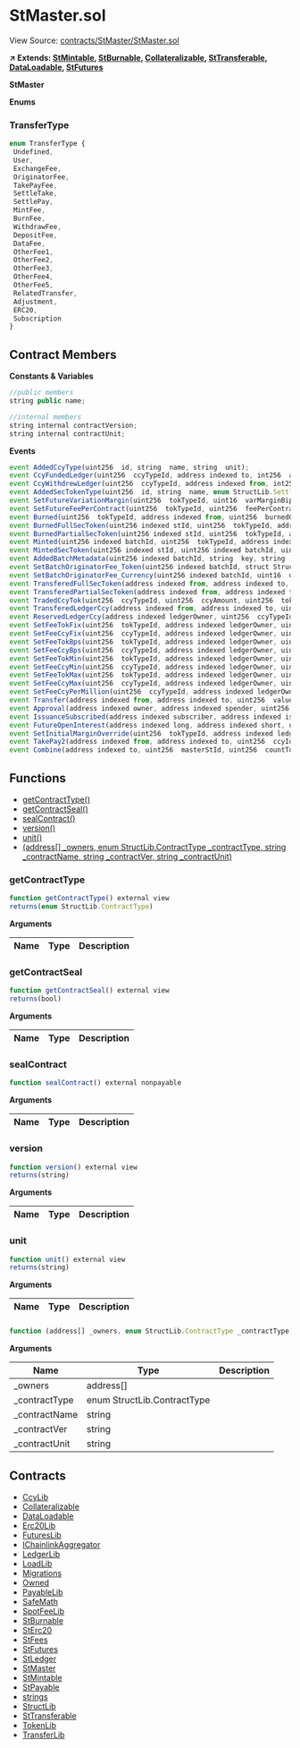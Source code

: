 # StMaster.sol

View Source: [contracts/StMaster/StMaster.sol](../contracts/StMaster/StMaster.sol)

**↗ Extends: [StMintable](StMintable.md), [StBurnable](StBurnable.md), [Collateralizable](Collateralizable.md), [StTransferable](StTransferable.md), [DataLoadable](DataLoadable.md), [StFutures](StFutures.md)**

**StMaster**

**Enums**
### TransferType

```js
enum TransferType {
 Undefined,
 User,
 ExchangeFee,
 OriginatorFee,
 TakePayFee,
 SettleTake,
 SettlePay,
 MintFee,
 BurnFee,
 WithdrawFee,
 DepositFee,
 DataFee,
 OtherFee1,
 OtherFee2,
 OtherFee3,
 OtherFee4,
 OtherFee5,
 RelatedTransfer,
 Adjustment,
 ERC20,
 Subscription
}
```

## Contract Members
**Constants & Variables**

```js
//public members
string public name;

//internal members
string internal contractVersion;
string internal contractUnit;

```

**Events**

```js
event AddedCcyType(uint256  id, string  name, string  unit);
event CcyFundedLedger(uint256  ccyTypeId, address indexed to, int256  amount, string  desc);
event CcyWithdrewLedger(uint256  ccyTypeId, address indexed from, int256  amount, string  desc);
event AddedSecTokenType(uint256  id, string  name, enum StructLib.SettlementType  settlementType, uint64  expiryTimestamp, uint256  underlyerTypeId, uint256  refCcyId, uint16  initMarginBips, uint16  varMarginBips);
event SetFutureVariationMargin(uint256  tokTypeId, uint16  varMarginBips);
event SetFutureFeePerContract(uint256  tokTypeId, uint256  feePerContract);
event Burned(uint256  tokTypeId, address indexed from, uint256  burnedQty);
event BurnedFullSecToken(uint256 indexed stId, uint256  tokTypeId, address indexed from, uint256  burnedQty);
event BurnedPartialSecToken(uint256 indexed stId, uint256  tokTypeId, address indexed from, uint256  burnedQty);
event Minted(uint256 indexed batchId, uint256  tokTypeId, address indexed to, uint256  mintQty, uint256  mintSecTokenCount);
event MintedSecToken(uint256 indexed stId, uint256 indexed batchId, uint256  tokTypeId, address indexed to, uint256  mintedQty);
event AddedBatchMetadata(uint256 indexed batchId, string  key, string  value);
event SetBatchOriginatorFee_Token(uint256 indexed batchId, struct StructLib.SetFeeArgs  originatorFee);
event SetBatchOriginatorFee_Currency(uint256 indexed batchId, uint16  origCcyFee_percBips_ExFee);
event TransferedFullSecToken(address indexed from, address indexed to, uint256 indexed stId, uint256  mergedToSecTokenId, uint256  qty, enum StMaster.TransferType  transferType);
event TransferedPartialSecToken(address indexed from, address indexed to, uint256 indexed splitFromSecTokenId, uint256  newSecTokenId, uint256  mergedToSecTokenId, uint256  qty, enum StMaster.TransferType  transferType);
event TradedCcyTok(uint256  ccyTypeId, uint256  ccyAmount, uint256  tokTypeId, address indexed from, address indexed to, uint256  tokQty, uint256  ccyFeeFrom, uint256  ccyFeeTo);
event TransferedLedgerCcy(address indexed from, address indexed to, uint256  ccyTypeId, uint256  amount, enum StMaster.TransferType  transferType);
event ReservedLedgerCcy(address indexed ledgerOwner, uint256  ccyTypeId, uint256  amount);
event SetFeeTokFix(uint256  tokTypeId, address indexed ledgerOwner, uint256  fee_tokenQty_Fixed);
event SetFeeCcyFix(uint256  ccyTypeId, address indexed ledgerOwner, uint256  fee_ccy_Fixed);
event SetFeeTokBps(uint256  tokTypeId, address indexed ledgerOwner, uint256  fee_token_PercBips);
event SetFeeCcyBps(uint256  ccyTypeId, address indexed ledgerOwner, uint256  fee_ccy_PercBips);
event SetFeeTokMin(uint256  tokTypeId, address indexed ledgerOwner, uint256  fee_token_Min);
event SetFeeCcyMin(uint256  ccyTypeId, address indexed ledgerOwner, uint256  fee_ccy_Min);
event SetFeeTokMax(uint256  tokTypeId, address indexed ledgerOwner, uint256  fee_token_Max);
event SetFeeCcyMax(uint256  ccyTypeId, address indexed ledgerOwner, uint256  fee_ccy_Max);
event SetFeeCcyPerMillion(uint256  ccyTypeId, address indexed ledgerOwner, uint256  fee_ccy_perMillion);
event Transfer(address indexed from, address indexed to, uint256  value);
event Approval(address indexed owner, address indexed spender, uint256  value);
event IssuanceSubscribed(address indexed subscriber, address indexed issuer, uint256  weiSent, uint256  weiChange, uint256  tokensSubscribed, uint256  weiPrice);
event FutureOpenInterest(address indexed long, address indexed short, uint256  shortStId, uint256  tokTypeId, uint256  qty, uint256  price, uint256  feeLong, uint256  feeShort);
event SetInitialMarginOverride(uint256  tokTypeId, address indexed ledgerOwner, uint16  initMarginBips);
event TakePay2(address indexed from, address indexed to, uint256  ccyId, uint256  delta, uint256  done, uint256  fee);
event Combine(address indexed to, uint256  masterStId, uint256  countTokensCombined);
```

## Functions

- [getContractType()](#getcontracttype)
- [getContractSeal()](#getcontractseal)
- [sealContract()](#sealcontract)
- [version()](#version)
- [unit()](#unit)
- [(address[] _owners, enum StructLib.ContractType _contractType, string _contractName, string _contractVer, string _contractUnit)](#)

### getContractType

```js
function getContractType() external view
returns(enum StructLib.ContractType)
```

**Arguments**

| Name        | Type           | Description  |
| ------------- |------------- | -----|

### getContractSeal

```js
function getContractSeal() external view
returns(bool)
```

**Arguments**

| Name        | Type           | Description  |
| ------------- |------------- | -----|

### sealContract

```js
function sealContract() external nonpayable
```

**Arguments**

| Name        | Type           | Description  |
| ------------- |------------- | -----|

### version

```js
function version() external view
returns(string)
```

**Arguments**

| Name        | Type           | Description  |
| ------------- |------------- | -----|

### unit

```js
function unit() external view
returns(string)
```

**Arguments**

| Name        | Type           | Description  |
| ------------- |------------- | -----|

### 

```js
function (address[] _owners, enum StructLib.ContractType _contractType, string _contractName, string _contractVer, string _contractUnit) public nonpayable
```

**Arguments**

| Name        | Type           | Description  |
| ------------- |------------- | -----|
| _owners | address[] |  | 
| _contractType | enum StructLib.ContractType |  | 
| _contractName | string |  | 
| _contractVer | string |  | 
| _contractUnit | string |  | 

## Contracts

* [CcyLib](CcyLib.md)
* [Collateralizable](Collateralizable.md)
* [DataLoadable](DataLoadable.md)
* [Erc20Lib](Erc20Lib.md)
* [FuturesLib](FuturesLib.md)
* [IChainlinkAggregator](IChainlinkAggregator.md)
* [LedgerLib](LedgerLib.md)
* [LoadLib](LoadLib.md)
* [Migrations](Migrations.md)
* [Owned](Owned.md)
* [PayableLib](PayableLib.md)
* [SafeMath](SafeMath.md)
* [SpotFeeLib](SpotFeeLib.md)
* [StBurnable](StBurnable.md)
* [StErc20](StErc20.md)
* [StFees](StFees.md)
* [StFutures](StFutures.md)
* [StLedger](StLedger.md)
* [StMaster](StMaster.md)
* [StMintable](StMintable.md)
* [StPayable](StPayable.md)
* [strings](strings.md)
* [StructLib](StructLib.md)
* [StTransferable](StTransferable.md)
* [TokenLib](TokenLib.md)
* [TransferLib](TransferLib.md)
